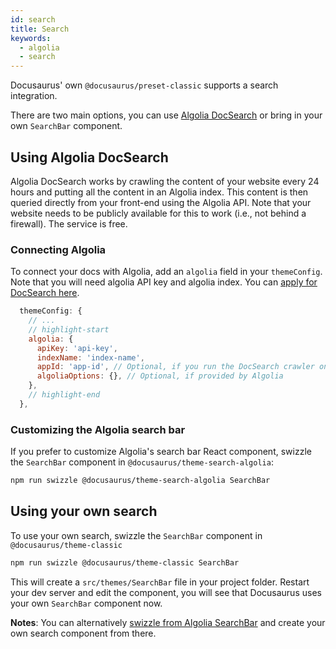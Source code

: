 ```yaml
---
id: search
title: Search
keywords:
  - algolia
  - search
---
```


Docusaurus' own `@docusaurus/preset-classic` supports a search integration.

There are two main options, you can use [Algolia DocSearch](https://community.algolia.com/docsearch/) or bring in your own `SearchBar` component.

## Using Algolia DocSearch

Algolia DocSearch works by crawling the content of your website every 24 hours and putting all the content in an Algolia index. This content is then queried directly from your front-end using the Algolia API. Note that your website needs to be publicly available for this to work (i.e., not behind a firewall). The service is free.

### Connecting Algolia

To connect your docs with Algolia, add an `algolia` field in your `themeConfig`. Note that you will need algolia API key and algolia index. You can [apply for DocSearch here](https://community.algolia.com/docsearch/).

```jsx {3-8} title="docusaurus.config.js"
  themeConfig: {
    // ...
    // highlight-start
    algolia: {
      apiKey: 'api-key',
      indexName: 'index-name',
      appId: 'app-id', // Optional, if you run the DocSearch crawler on your own
      algoliaOptions: {}, // Optional, if provided by Algolia
    },
    // highlight-end
  },
```

### Customizing the Algolia search bar

If you prefer to customize Algolia's search bar React component, swizzle the `SearchBar` component in `@docusaurus/theme-search-algolia`:

```bash npm2yarn
npm run swizzle @docusaurus/theme-search-algolia SearchBar
```

## Using your own search

To use your own search, swizzle the `SearchBar` component in `@docusaurus/theme-classic`

```bash npm2yarn
npm run swizzle @docusaurus/theme-classic SearchBar
```

This will create a `src/themes/SearchBar` file in your project folder. Restart your dev server and edit the component, you will see that Docusaurus uses your own `SearchBar` component now.

**Notes**: You can alternatively [swizzle from Algolia SearchBar](#customizing-the-algolia-search-bar) and create your own search component from there.
